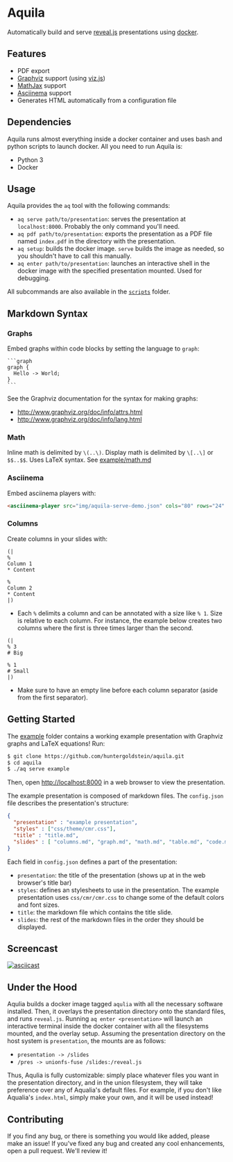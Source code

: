 # Aquila
Automatically build and serve [reveal.js](https://github.com/hakimel/reveal.js/) presentations using [docker](https://github.com/docker/docker).

## Features
* PDF export
* [Graphviz](http://www.graphviz.org/) support (using [viz.js](https://github.com/mdaines/viz.js/))
* [MathJax](https://www.mathjax.org/) support
* [Asciinema](https://asciinema.org/) support
* Generates HTML automatically from a configuration file

## Dependencies
Aquila runs almost everything inside a docker container and uses bash and python
scripts to launch docker. All you need to run Aquila is:
* Python 3
* Docker

## Usage
Aquila provides the `aq` tool with the following commands:
* `aq serve path/to/presentation`: serves the presentation at `localhost:8000`.
  Probably the only command you'll need.
* `aq pdf path/to/presentation`: exports the presentation as a PDF file named
  `index.pdf` in the directory with the presentation.
* `aq setup`: builds the docker image. `serve` builds the image as needed, so
  you shouldn't have to call this manually.
* `aq enter path/to/presentation`: launches an interactive shell in the docker
  image with the specified presentation mounted. Used for debugging.

All subcommands are also available in the [`scripts`](scripts) folder.

## Markdown Syntax
### Graphs
Embed graphs within code blocks by setting the language to `graph`:
<pre lang="no-highlight"><code>```graph
graph {
  Hello -> World;
}
```
</code></pre>


See the Graphviz documentation for the syntax for making graphs:
* http://www.graphviz.org/doc/info/attrs.html
* http://www.graphviz.org/doc/info/lang.html

### Math
Inline math is delimited by `\(..\)`. Display math is delimited by `\[..\]`
or `$$..$$`. Uses LaTeX syntax. See [example/math.md](example/math.md)

### Asciinema
Embed asciinema players with:
```html
<asciinema-player src="img/aquila-serve-demo.json" cols="80" rows="24" font-size="14px"></asciinema-player>
```

### Columns
Create columns in your slides with:
```
(|
%
Column 1
* Content

%
Column 2
* Content
|)
```
* Each `%` delimits a column and can be annotated with a size like `% 1`.
  Size is relative to each column. For instance, the example below creates
  two columns where the first is three times larger than the second.
```
(|
% 3
# Big

% 1
# Small
|)
```
* Make sure to have an empty line before each column separator (aside from
  the first separator).

## Getting Started
The [example](example) folder contains a working example presentation with Graphviz
graphs and LaTeX equations! Run:
```bash
$ git clone https://github.com/huntergoldstein/aquila.git
$ cd aquila
$ ./aq serve example
```
Then, open [http://localhost:8000](http://localhost:8000) in a web browser to view
the presentation.

The example presentation is composed of markdown files. The `config.json` file describes the
presentation's structure:
```json
{
  "presentation" : "example presentation",
  "styles" : ["css/theme/cmr.css"],
  "title" : "title.md",
  "slides" : [ "columns.md", "graph.md", "math.md", "table.md", "code.md", "asciinema.md"]
}
```
Each field in `config.json` defines a part of the presentation:
* `presentation`: the title of the presentation (shows up at in the web browser's
title bar)
* `styles`: defines an stylesheets to use in the presentation. The example presentation
uses `css/cmr/cmr.css` to change some of the default colors and font sizes.
* `title`: the markdown file which contains the title slide.
* `slides`: the rest of the markdown files in the order they should be displayed.

## Screencast
[![asciicast](https://asciinema.org/a/bcdmrv8e8xrcdjmmvxihe4p05.png)](https://asciinema.org/a/bcdmrv8e8xrcdjmmvxihe4p05)

## Under the Hood
Aqulia builds a docker image tagged `aqulia` with all the necessary software installed. Then, it overlays the presentation directory onto the standard files, and runs `reveal.js`. Running `aq enter <presentation>` will launch an interactive terminal inside the docker container with all the filesystems mounted, and the overlay setup. Assuming the presentation directory on the host system is `presentation`, the mounts are as follows:

* `presentation -> /slides`
* `/pres -> unionfs-fuse /slides:/reveal.js`

Thus, Aqulia is fully customizable: simply place whatever files you want in the presentation directory, and in the union filesystem, they will take preference over any of Aqualia's default files. For example, if you don't like Aqualia's `index.html`, simply make your own, and it will be used instead!

## Contributing
If you find any bug, or there is something you would like added, please make an issue! If you've fixed any bug and created any cool enhancements, open a pull request. We'll review it!
